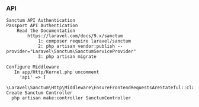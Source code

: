 ### API 
    Sanctum API Authentication 
    Passport API Authentication 
        Read the Documentation
            https://laravel.com/docs/9.x/sanctum
                1: composer require laravel/sanctum
                2: php artisan vendor:publish --provider="Laravel\Sanctum\SanctumServiceProvider"
                3: php artisan migrate  

    Configure Middleware
       In app/Http/Kernel.php uncomment 
         'api' => [
            \Laravel\Sanctum\Http\Middleware\EnsureFrontendRequestsAreStateful::class,
    Create Sanctum Controller
      php artisan make:controller SanctumController
